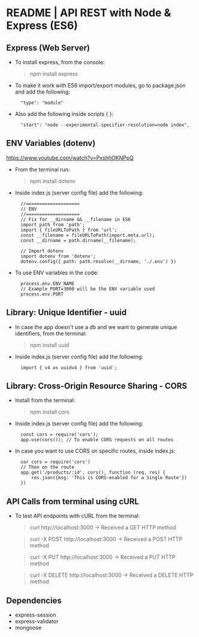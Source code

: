 # README | API REST with Node & Express (ES6)

## Express (Web Server)
* To install express, from the console:
    > npm install express

* To make it work with ES6 import/export modules, go to package.json and add the following:

        "type": "module"

* Also add the following inside scripts { }:

        "start": "node --experimental-specifier-resolution=node index",

## ENV Variables (dotenv)
https://www.youtube.com/watch?v=PxshhOKNPpQ
* From the terminal run:
    
    > npm install dotenv

* Inside index.js (server config file) add the following:
    
        //====================
        // ENV
        //====================
        // Fix for __dirname && __filename in ES6
        import path from 'path';
        import { fileURLToPath } from 'url';
        const __filename = fileURLToPath(import.meta.url);
        const __dirname = path.dirname(__filename);

        // Import dotenv
        import dotenv from 'dotenv';
        dotenv.config({ path: path.resolve(__dirname, './.env') })

* To use ENV variables in the code:

        process.env.ENV_NAME
        // Example PORT=3000 will be the ENV variable used
        process.env.PORT

## Library: Unique Identifier - uuid
* In case the app doesn't use a db and we want to generate unique identifiers, from the terminal:
    
    > npm install uuid

* Inside index.js (server config file) add the following:

        import { v4 as uuidv4 } from 'uuid';

## Library: Cross-Origin Resource Sharing - CORS
* Install from the terminal:
    
    > npm install cors

* Inside index.js (server config file) add the following:

        const cors = require('cors');
        app.use(cors()); // To enable CORS requests on all routes

* In case you want to use CORS on specific routes, inside index.js:

        var cors = require('cors')
        // Then on the route
        app.get('/products/:id', cors(), function (req, res) {
            res.json({msg: 'This is CORS-enabled for a Single Route'})
        })
        
## API Calls from terminal using cURL
* To test API endpoints with cURL from the terminal:

    > curl http://localhost:3000
    > -> Received a GET HTTP method

    > curl -X POST http://localhost:3000
    > -> Received a POST HTTP method

    > curl -X PUT http://localhost:3000
    > -> Received a PUT HTTP method

    > curl -X DELETE http://localhost:3000
    > -> Received a DELETE HTTP method

## Dependencies
* express-session
* express-validator
* mongoose